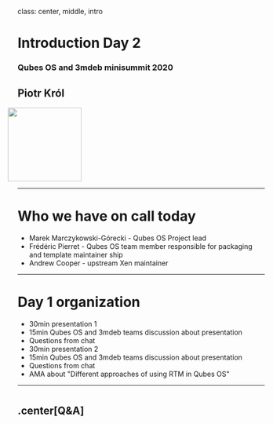 class: center, middle, intro

# Introduction Day 2

### Qubes OS and 3mdeb minisummit 2020

## Piotr Król

<img src="/remark-templates/3mdeb-presentation-template/images/logo.png"
  width="150px" style="margin-left:-20px">

---

# Who we have on call today

- Marek Marczykowski-Górecki - Qubes OS Project lead
- Frédéric Pierret - Qubes OS team member responsible for packaging and template
  maintainer ship
- Andrew Cooper - upstream Xen maintainer

---

# Day 1 organization

- 30min presentation 1
- 15min Qubes OS and 3mdeb teams discussion about presentation
- Questions from chat
- 30min presentation 2
- 15min Qubes OS and 3mdeb teams discussion about presentation
- Questions from chat
- AMA about "Different approaches of using RTM in Qubes OS"

---

#

## .center[Q&A]

